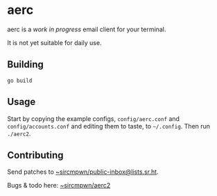 # aerc

aerc is a *work in progress* email client for your terminal.

It is not yet suitable for daily use.

## Building

    go build

## Usage

Start by copying the example configs, `config/aerc.conf` and
`config/accounts.conf` and editing them to taste, to `~/.config`. Then run
`./aerc2`.

## Contributing

Send patches to
[~sircmpwn/public-inbox@lists.sr.ht](mailto:~sircmpwn/public-inbox@lists.sr.ht).

Bugs & todo here: [~sircmpwn/aerc2](https://todo.sr.ht/~sircmpwn/aerc2)
